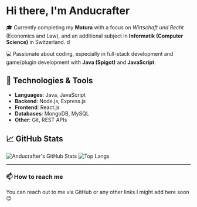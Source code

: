 # Hi there, I'm Anducrafter

🎓 Currently completing my **Matura** with a focus on *Wirtschaft und Recht* (Economics and Law), and an additional subject in **Informatik (Computer Science)** in Switzerland. d

💻 Passionate about coding, especially in full-stack development and game/plugin development with **Java (Spigot)** and **JavaScript**.

## 🚀 Technologies & Tools

- **Languages**: Java, JavaScript
- **Backend**: Node.js, Express.js
- **Frontend**: React.js
- **Databases**: MongoDB, MySQL
- **Other**: Git, REST APIs

## 📈 GitHub Stats

![Anducrafter's GitHub Stats](https://github-readme-stats.vercel.app/api?username=anducrafter&show_icons=true&theme=radical&hide=contribs)
![Top Langs](https://github-readme-stats.vercel.app/api/top-langs/?username=anducrafter&layout=compact&theme=radical)

---

### 📫 How to reach me

You can reach out to me via GitHub or any other links I might add here soon 😊

<!-- Optional visitor badge -->
<!-- ![Visitor Badge](https://visitor-badge.laobi.icu/badge?page_id=anducrafter.anducrafter) -->

